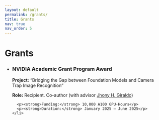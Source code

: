 ```yaml
---
layout: default
permalink: /grants/
title: Grants
nav: true
nav_order: 5
---
```


<div class="post">

  <h1>Grants</h1>

  <ul class="post-list">
    <li>
      <h3>NVIDIA Academic Grant Program Award</h3>
      <p><strong>Project:</strong> “Bridging the Gap between Foundation Models and Camera Trap Image Recognition”</p>
      <p><strong>Role:</strong> Recipient. Co-author (with advisor <a href="https://jhonygiraldo.github.io/">Jhony H. Giraldo</a>)</p>

      <p><strong>Funding:</strong> 10,000 A100 GPU-Hours</p>
      <p><strong>Duration:</strong> January 2025 – June 2025</p>
    </li>
  </ul>

</div>
